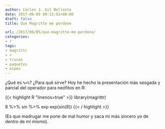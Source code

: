 ```yaml
---
author: Carlos J. Gil Bellosta
date: 2017-06-05 08:13:51+00:00
draft: false
title: Que Magritte me perdone

url: /2017/06/05/que-magritte-me-perdone/
categories:
- r
tags:
- magrittr
- r
- trucos
- paquetes
- pipes
---
```


¿Qué es `%>%`? ¿Para qué sirve? Hoy he hecho la presentación más sesgada y parcial del operador para neófitos en R:

{{< highlight R "linenos=true" >}}
library(magrittr)

8 %>% sin %>% exp
exp(sin(8))
{{< / highlight >}}

(Es que madrugar me pone de mal humor y saca mi más sincero yo de dentro de mí mismo).
